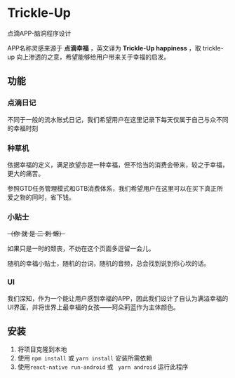 # Trickle-Up
点滴APP-脑洞程序设计

APP名称灵感来源于 **点滴幸福** ，英文译为 **Trickle-Up happiness** ，取 trickle-up 向上渗透的之意，希望能够给用户带来关于幸福的启发。

## 功能

### 点滴日记

不同于一般的流水账式日记，我们希望用户在这里记录下每天仅属于自己与众不同的幸福时刻

### 种草机

依据幸福的定义，满足欲望亦是一种幸福，但不恰当的消费会带来，较之于幸福，更大的痛苦。

参照GTD任务管理模式和GTB消费体系，我们希望用户在这里可以在买下真正所爱之物的同时，省下钱。

### 小贴士

~~（你 就 是 二 刺 螈）~~

如果只是一时的颓丧，不妨在这个页面多逗留一会儿。

随机的幸福小贴士，随机的台词，随机的音频，总会找到说到你心坎的话。

### UI
我们深知，作为一个能让用户感到幸福的APP，因此我们设计了自认为满溢幸福的UI界面，并将世界上最幸福的女孩——珂朵莉蓝作为主体颜色。

## 安装

1. 将项目克隆到本地
2. 使用 `npm install` 或 `yarn install` 安装所需依赖
3. 使用`react-native run-android` 或 ` yarn android` 运行此程序